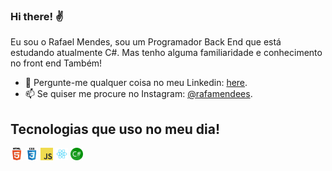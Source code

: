 ### Hi there! ✌️

Eu sou o Rafael Mendes, sou um Programador Back End que está estudando atualmente C#. Mas tenho alguma familiaridade e conhecimento no front end Também!

- 💬 Pergunte-me qualquer coisa no meu Linkedin: [here](https://www.linkedin.com/in/rafaelbayma/).
- 📫 Se quiser me procure no Instagram: [@rafamendees](https://www.instagram.com/rafamendees).

## Tecnologias que uso no meu dia!

<code><img height="20" src="https://raw.githubusercontent.com/github/explore/80688e429a7d4ef2fca1e82350fe8e3517d3494d/topics/html/html.png"></code>
<code><img height="20" src="https://raw.githubusercontent.com/github/explore/80688e429a7d4ef2fca1e82350fe8e3517d3494d/topics/css/css.png"></code>
<code><img height="20" src="https://raw.githubusercontent.com/github/explore/80688e429a7d4ef2fca1e82350fe8e3517d3494d/topics/javascript/javascript.png"></code>
<code><img height="20" src="https://raw.githubusercontent.com/github/explore/80688e429a7d4ef2fca1e82350fe8e3517d3494d/topics/react/react.png"></code>
<code><img height="20" src="https://raw.githubusercontent.com/github/explore/80688e429a7d4ef2fca1e82350fe8e3517d3494d/topics/csharp/csharp.png"></code>
<br />
